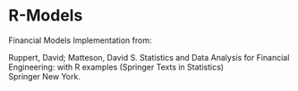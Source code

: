 # R-Models

Financial Models Implementation from:

Ruppert, David; Matteson, David S.
Statistics and Data Analysis for Financial Engineering: with R examples (Springer Texts in Statistics)  
Springer New York.